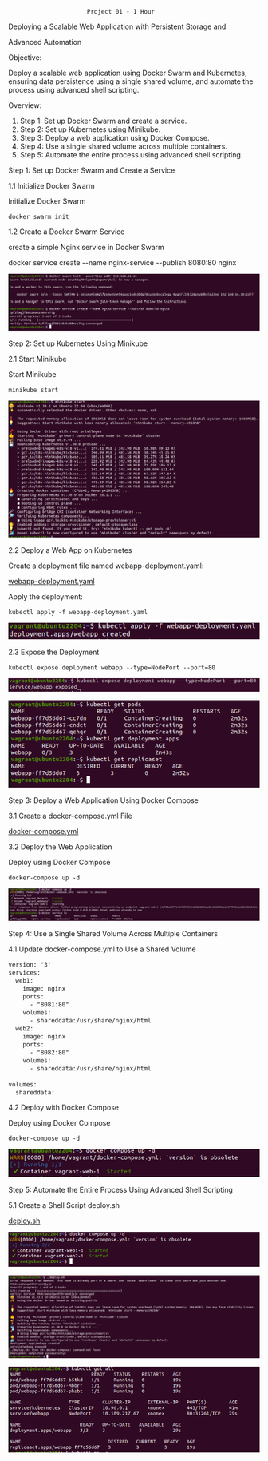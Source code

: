                           Project 01 - 1 Hour

Deploying a Scalable Web Application with Persistent Storage and 

Advanced Automation

Objective:

Deploy a scalable web application using Docker Swarm and Kubernetes, ensuring data persistence using a single shared volume, and automate the process using advanced shell scripting.

Overview:

1. Step 1: Set up Docker Swarm and create a service.
2. Step 2: Set up Kubernetes using Minikube.
3. Step 3: Deploy a web application using Docker Compose.
4. Step 4: Use a single shared volume across multiple containers.
5. Step 5: Automate the entire process using advanced shell scripting.

Step 1: Set up Docker Swarm and Create a Service

1.1 Initialize Docker Swarm

Initialize Docker Swarm
  
    docker swarm init

1.2 Create a Docker Swarm Service

create a simple Nginx service in Docker Swarm

  docker service create --name nginx-service --publish 8080:80 nginx

![alt text](img/image1.png)

Step 2: Set up Kubernetes Using Minikube

2.1 Start Minikube

Start Minikube
  
    minikube start

![alt text](img/image2.png)

2.2 Deploy a Web App on Kubernetes

Create a deployment file named webapp-deployment.yaml:

[webapp-deployment.yaml](Project01/webapp-deployment.yaml)

Apply the deployment:

    kubectl apply -f webapp-deployment.yaml

![alt text](img/image3.png)

2.3 Expose the Deployment

    kubectl expose deployment webapp --type=NodePort --port=80

![alt text](img/image4.png)

![alt text](img/image5.png)

Step 3: Deploy a Web Application Using Docker Compose

3.1 Create a docker-compose.yml File

[docker-compose.yml](Project01/docker-compose.yaml)

3.2 Deploy the Web Application

Deploy using Docker Compose

    docker-compose up -d

![alt text](img/image6.png)

Step 4: Use a Single Shared Volume Across Multiple Containers

4.1 Update docker-compose.yml to Use a Shared Volume

    version: '3'
    services:
      web1:
        image: nginx
        ports:
          - "8081:80"
        volumes:
          - shareddata:/usr/share/nginx/html
      web2:
        image: nginx
        ports:
          - "8082:80"
        volumes:
          - shareddata:/usr/share/nginx/html

    volumes:
      shareddata:

4.2 Deploy with Docker Compose

Deploy using Docker Compose

    docker-compose up -d

![alt text](img/image7.png)

Step 5: Automate the Entire Process Using Advanced Shell Scripting

5.1 Create a Shell Script deploy.sh

[deploy.sh](Project01/deploy.sh)

![alt text](img/image8.png)

![alt text](img/image9.png)

![alt text](img/image10.png)